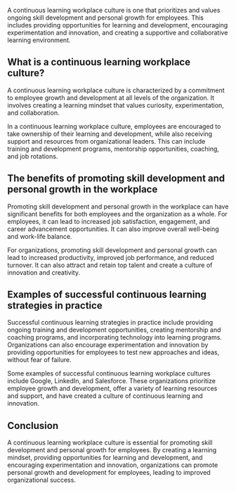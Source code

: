 
A continuous learning workplace culture is one that prioritizes and values ongoing skill development and personal growth for employees. This includes providing opportunities for learning and development, encouraging experimentation and innovation, and creating a supportive and collaborative learning environment.

What is a continuous learning workplace culture?
------------------------------------------------

A continuous learning workplace culture is characterized by a commitment to employee growth and development at all levels of the organization. It involves creating a learning mindset that values curiosity, experimentation, and collaboration.

In a continuous learning workplace culture, employees are encouraged to take ownership of their learning and development, while also receiving support and resources from organizational leaders. This can include training and development programs, mentorship opportunities, coaching, and job rotations.

The benefits of promoting skill development and personal growth in the workplace
--------------------------------------------------------------------------------

Promoting skill development and personal growth in the workplace can have significant benefits for both employees and the organization as a whole. For employees, it can lead to increased job satisfaction, engagement, and career advancement opportunities. It can also improve overall well-being and work-life balance.

For organizations, promoting skill development and personal growth can lead to increased productivity, improved job performance, and reduced turnover. It can also attract and retain top talent and create a culture of innovation and creativity.

Examples of successful continuous learning strategies in practice
-----------------------------------------------------------------

Successful continuous learning strategies in practice include providing ongoing training and development opportunities, creating mentorship and coaching programs, and incorporating technology into learning programs. Organizations can also encourage experimentation and innovation by providing opportunities for employees to test new approaches and ideas, without fear of failure.

Some examples of successful continuous learning workplace cultures include Google, LinkedIn, and Salesforce. These organizations prioritize employee growth and development, offer a variety of learning resources and support, and have created a culture of continuous learning and innovation.

Conclusion
----------

A continuous learning workplace culture is essential for promoting skill development and personal growth for employees. By creating a learning mindset, providing opportunities for learning and development, and encouraging experimentation and innovation, organizations can promote personal growth and development for employees, leading to improved organizational success.
